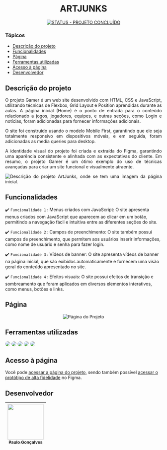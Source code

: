 <h1 align="center">
   ARTJUNKS
</h1>

<p align="center">
   <a href="https://"><img src="https://img.shields.io/badge/STATUS-PROJETO_CONCLU%C3%8DDO-GREEN?style=for-the-badge" alt="STATUS - PROJETO CONCLUÍDO"></a>
</p>

### Tópicos 

- [Descrição do projeto](#descrição-do-projeto)
- [Funcionalidades](#funcionalidades)
- [Página](#página)
- [Ferramentas utilizadas](#ferramentas-utilizadas)
- [Acesso à página](#acesso-à-página)
- [Desenvolvedor](#desenvolvedor)

## Descrição do projeto 

<div align="justify">

 O projeto Gamer é um web site desenvolvido com HTML, CSS e JavaScript, utilizando técnicas de Flexbox, Grid Layout e Position aprendidas durante as aulas. A página inicial (Home) é o ponto de entrada para o conteúdo relacionado a jogos, jogadores, equipes, e outras seções, como Login e notícias, foram adicionadas para fornecer informações adicionais.

O site foi construído usando o modelo Mobile First, garantindo que ele seja totalmente responsivo em dispositivos móveis, e em seguida, foram adicionadas as media queries para desktop.

A identidade visual do projeto foi criada e extraída do Figma, garantindo uma aparência consistente e alinhada com as expectativas do cliente. Em resumo, o projeto Gamer é um ótimo exemplo do uso de técnicas avançadas para criar um site funcional e visualmente atraente.

![Descrição do projeto ArtJunks, onde se tem uma imagem da página inicial.](/readme/ImagemDescrição.png)
</div>

## Funcionalidades

:heavy_check_mark: `Funcionalidade 1:` Menus criados com JavaScript: O site apresenta menus criados com JavaScript que aparecem ao clicar em um botão, permitindo a navegação fácil e intuitiva entre as diferentes seções do site.

:heavy_check_mark: `Funcionalidade 2:` Campos de preenchimento: O site também possui campos de preenchimento, que permitem aos usuários inserir informações, como nome de usuário e senha para fazer login.

:heavy_check_mark: `Funcionalidade 3:` Vídeos de banner: O site apresenta vídeos de banner na página inicial, que são exibidos automaticamente e fornecem uma visão geral do conteúdo apresentado no site.

:heavy_check_mark: `Funcionalidade 4:` Efeitos visuais: O site possui efeitos de transição e sombreamento que foram aplicados em diversos elementos interativos, como menus, botões e links.

## Página 

<div align="center">

![Página do Projeto](/readme/homeMobile.gif)

  </div>

## Ferramentas utilizadas

<div align="left">
<img src="https://img.shields.io/badge/figma-%23F24E1E.svg?style=for-the-badge&logo=figma&logoColor=white" style="border-radius: 30px" target="_blank"></a>
<img src="https://img.shields.io/badge/Visual%20Studio%20Code-0078d7.svg?style=for-the-badge&logo=visual-studio-code&logoColor=white" style="border-radius: 30px" target="_blank"></a>
<img src="https://img.shields.io/badge/html5-%23E34F26.svg?style=for-the-badge&logo=html5&logoColor=white" style="border-radius: 30px" target="_blank"></a>
<img src="https://img.shields.io/badge/css3-%231572B6.svg?style=for-the-badge&logo=css3&logoColor=white" style="border-radius: 30px" target="_blank"></a>
<img src="https://img.shields.io/badge/javascript-%23323330.svg?style=for-the-badge&logo=javascript&logoColor=%23F7DF1E" style="border-radius: 30px" target="_blank"></a>
 </div>

## Acesso à página

Você pode [acessar a página do projeto](https://magilogus.github.io/GamerProject/), sendo também possível [acessar o protótipo de alta fidelidade](https://www.figma.com/file/JfMPPyVEhQX6RGTSjm4i5z/Gamer-Project?t=fn5aQaiHI13M8dON-0) no Figma. 

## Desenvolvedor

| [<img src="https://avatars.githubusercontent.com/u/125275514?v=4" width=115><br><sub>Paulo Gonçalves</sub>](https://github.com/MagiLogus) | 
| :---: | 


[def]: #
